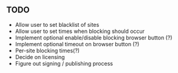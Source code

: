 ## TODO

* Allow user to set blacklist of sites
* Allow user to set times when blocking should occur
* Implement optional enable/disable blocking browser button (?)
* Implement optional timeout on browser button (?)
* Per-site blocking times(?)
* Decide on licensing
* Figure out signing / publishing process
